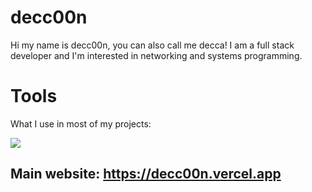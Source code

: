 # **decc00n**

Hi my name is decc00n, you can also call me decca! I am a full stack developer and I'm interested in networking and systems programming.

# Tools

What I use in most of my projects:

[![](https://skillicons.dev/icons?i=js,ts,lua,html,css,electron,express,figma,git,mongodb,nextjs,nodejs,react,tailwind,vercel,vite,vscode)](https://skillicons.dev)

## Main website: **https://decc00n.vercel.app**
